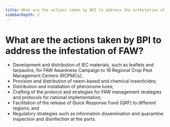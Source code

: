 ```yaml
---
title: What are the actions taken by BPI to address the infestation of FAW?
sidebarDepth: 2
---
```


# What are the actions taken by BPI to address the infestation of FAW?


 - Development and distribution of IEC materials, such as leaflets and tarpaulins, for FAW Awareness Campaign to 16 Regional Crop Pest Management Centers (RCPMCs);  
 - Provision and distribution of neem-based and chemical insecticides;
 - Distribution and installation of pheromone lures;
 - Crafting of the protocol and strategies for FAW management strategies and protocols for national implementation;
 - Facilitation of the release of Quick Response Fund (QRF) to different regions; and
 - Regulatory strategies such as information dissemination and quarantine inspection and disinfection at the ports.
